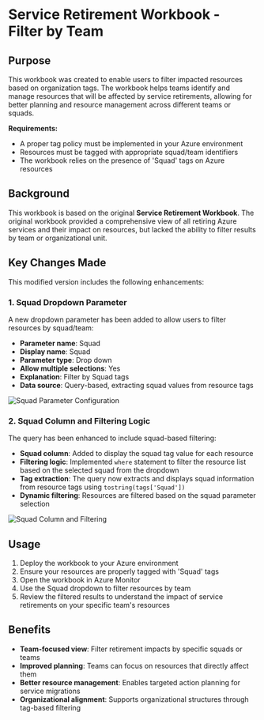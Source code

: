 # Service Retirement Workbook - Filter by Team

## Purpose

This workbook was created to enable users to filter impacted resources based on organization tags. The workbook helps teams identify and manage resources that will be affected by service retirements, allowing for better planning and resource management across different teams or squads.

**Requirements:**
- A proper tag policy must be implemented in your Azure environment
- Resources must be tagged with appropriate squad/team identifiers
- The workbook relies on the presence of 'Squad' tags on Azure resources

## Background

This workbook is based on the original **Service Retirement Workbook**. The original workbook provided a comprehensive view of all retiring Azure services and their impact on resources, but lacked the ability to filter results by team or organizational unit.

## Key Changes Made

This modified version includes the following enhancements:

### 1. Squad Dropdown Parameter

A new dropdown parameter has been added to allow users to filter resources by squad/team:

- **Parameter name**: Squad
- **Display name**: Squad  
- **Parameter type**: Drop down
- **Allow multiple selections**: Yes
- **Explanation**: Filter by Squad tags
- **Data source**: Query-based, extracting squad values from resource tags

![Squad Parameter Configuration](https://github.com/user-attachments/assets/2e773b71-ef8e-41a3-8998-af663ffb0d3c)

### 2. Squad Column and Filtering Logic

The query has been enhanced to include squad-based filtering:

- **Squad column**: Added to display the squad tag value for each resource
- **Filtering logic**: Implemented `where` statement to filter the resource list based on the selected squad from the dropdown
- **Tag extraction**: The query now extracts and displays squad information from resource tags using `tostring(tags['Squad'])`
- **Dynamic filtering**: Resources are filtered based on the squad parameter selection

![Squad Column and Filtering](https://github.com/user-attachments/assets/83de5100-4f8a-4028-a774-44267beb06bc)

## Usage

1. Deploy the workbook to your Azure environment
2. Ensure your resources are properly tagged with 'Squad' tags
3. Open the workbook in Azure Monitor
4. Use the Squad dropdown to filter resources by team
5. Review the filtered results to understand the impact of service retirements on your specific team's resources

## Benefits

- **Team-focused view**: Filter retirement impacts by specific squads or teams
- **Improved planning**: Teams can focus on resources that directly affect them
- **Better resource management**: Enables targeted action planning for service migrations
- **Organizational alignment**: Supports organizational structures through tag-based filtering